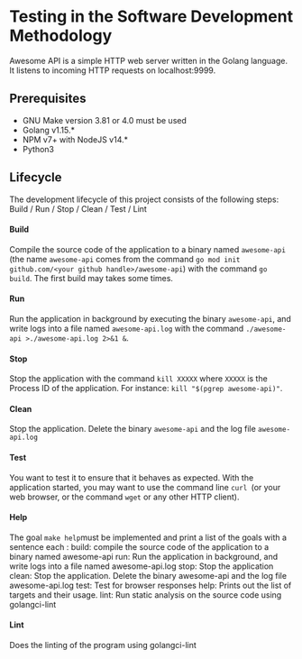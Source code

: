 # Testing in the Software Development Methodology

Awesome API is a simple HTTP web server written in the Golang language. It listens to incoming HTTP requests on localhost:9999.

## Prerequisites

- GNU Make version 3.81 or 4.0 must be used
- Golang v1.15.*
- NPM v7+ with NodeJS v14.*
- Python3

## Lifecycle

The development lifecycle of this project consists of the following steps: Build / Run / Stop / Clean / Test / Lint

#### Build

Compile the source code of the application to a binary named `awesome-api` (the name `awesome-api` comes from the command `go mod init github.com/<your github handle>/awesome-api`) with the command `go build`. The first build may takes some times.

#### Run

Run the application in background by executing the binary `awesome-api`, and write logs into a file named `awesome-api.log` with the command `./awesome-api >./awesome-api.log 2>&1 &`.

#### Stop

Stop the application with the command `kill XXXXX` where `XXXXX` is the Process ID of the application. For instance: `kill "$(pgrep awesome-api)"`.

#### Clean

Stop the application. Delete the binary `awesome-api` and the log file `awesome-api.log`

#### Test

You want to test it to ensure that it behaves as expected. With the application started, you may want to use the command line `curl `(or your web browser, or the command `wget` or any other HTTP client).

#### Help

The goal `make help`must be implemented and print a list of the goals with a sentence each :
build:  compile the source code of the application to a binary named awesome-api
run:  Run the application in background, and write logs into a file named awesome-api.log
stop:   Stop the application
clean:  Stop the application. Delete the binary awesome-api and the log file awesome-api.log
test:  Test for browser responses
help:  Prints out the list of targets and their usage.
lint: Run static analysis on the source code using golangci-lint

#### Lint

Does the linting of the program using golangci-lint

